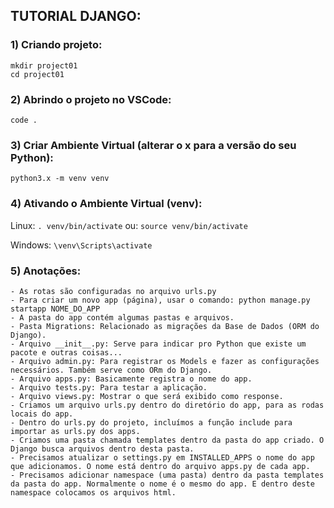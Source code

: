 ## TUTORIAL DJANGO:

### 1) Criando projeto:

```
mkdir project01
cd project01
```

### 2) Abrindo o projeto no VSCode:

```
code .
```

### 3) Criar Ambiente Virtual (alterar o x para a versão do seu Python):
```
python3.x -m venv venv
```

### 4) Ativando o Ambiente Virtual (venv):

Linux:
```. venv/bin/activate```
ou:
```source venv/bin/activate```

Windows:
```\venv\Scripts\activate```

### 5) Anotações:

    - As rotas são configuradas no arquivo urls.py
    - Para criar um novo app (página), usar o comando: python manage.py startapp NOME_DO_APP
    - A pasta do app contém algumas pastas e arquivos.
    - Pasta Migrations: Relacionado as migrações da Base de Dados (ORM do Django).
    - Arquivo __init__.py: Serve para indicar pro Python que existe um pacote e outras coisas...
    - Arquivo admin.py: Para registrar os Models e fazer as configurações necessários. Também serve como ORm do Django.
    - Arquivo apps.py: Basicamente registra o nome do app.
    - Arquivo tests.py: Para testar a aplicação.
    - Arquivo views.py: Mostrar o que será exibido como response.
    - Criamos um arquivo urls.py dentro do diretório do app, para as rodas locais do app.
    - Dentro do urls.py do projeto, incluímos a função include para importar as urls.py dos apps.
    - Criamos uma pasta chamada templates dentro da pasta do app criado. O Django busca arquivos dentro desta pasta.
    - Precisamos atualizar o settings.py em INSTALLED_APPS o nome do app que adicionamos. O nome está dentro do arquivo apps.py de cada app.
    - Precisamos adicionar namespace (uma pasta) dentro da pasta templates da pasta do app. Normalmente o nome é o mesmo do app. E dentro deste namespace colocamos os arquivos html.
